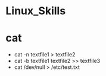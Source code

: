 # Linux_Skills

# cat
- cat -n textfile1 > textfile2
- cat -b textfile1 textfile2 >> textfile3
- cat /dev/null > /etc/test.txt


